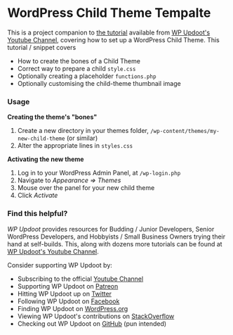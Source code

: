 # WordPress Child Theme Tempalte

This is a project companion to [the tutorial]() available from [WP Updoot's Youtube Channel](https://www.wpupdoot.com/yt), covering how to set up a WordPress Child Theme. This tutorial / snippet covers
 
* How to create the bones of a Child Theme
* Correct way to prepare a child `style.css`
* Optionally creating a placeholder `functions.php`
* Optionally customising the child-theme thumbnail image

### Usage

**Creating the theme's "bones"**

1. Create a new directory in your themes folder, `/wp-content/themes/my-new-child-theme` (or similar)
1. Alter the appropriate lines in `styles.css`

**Activating the new theme**

1. Log in to your WordPress Admin Panel, at `/wp-login.php`
1. Navigate to *Appearance => Themes*
1. Mouse over the panel for your new child theme
1. Click *Activate*

### Find this helpful?

*WP Updoot* provides resources for Budding / Junior Developers, Senior WordPress Developers, and Hobbyists / Small Business Owners trying their hand at self-builds. This, along with dozens more tutorials can be found at [WP Updoot's Youtube Channel](https://www.wpupdoot.com/yt).

Consider supporting WP Updoot by:

* Subscribing to the official [Youtube Channel](https://www.wpupdoot.com/yt)
* Supporting WP Updoot on [Patreon](https://www.patreon.com/wpupdoot)
* Hitting WP Updoot up on [Twitter](https://twitter.com/wpUpdoot)
* Following WP Updoot on [Facebook](https://www.facebook.com/WP-Updoot-103509467684804/)
* Finding WP Updoot on [WordPress.org](https://profiles.wordpress.org/wpupdoot/)
* Viewing WP Updoot's contributions on [StackOverflow](https://stackoverflow.com/users/11942572/wp-updoot)
* Checking out WP Updoot on [GitHub](https://github.com/wpupdoot) (pun intended)